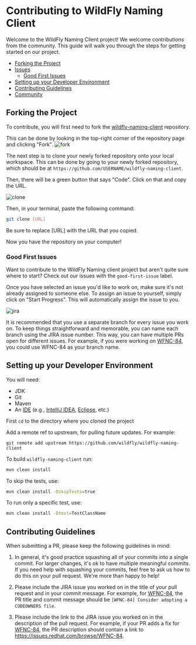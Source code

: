 # Contributing to WildFly Naming Client

Welcome to the WildFly Naming Client project! We welcome contributions from the community. This guide will walk you through the steps for getting started on our project.

- [Forking the Project](#forking-the-project)
- [Issues](#issues)
    - [Good First Issues](#good-first-issues)
- [Setting up your Developer Environment](#setting-up-your-developer-environment)
- [Contributing Guidelines](#contributing-guidelines)
- [Community](#community)

## Forking the Project
To contribute, you will first need to fork the [wildfly-naming-client](https://github.com/wildfly/wildfly-naming-client) repository.

This can be done by looking in the top-right corner of the repository page and clicking "Fork".
![fork](assets/images/fork.jpg)

The next step is to clone your newly forked repository onto your local workspace. This can be done by going to your newly forked repository, which should be at `https://github.com/USERNAME/wildfly-naming-client`.

Then, there will be a green button that says "Code". Click on that and copy the URL.

![clone](assets/images/clone.png)

Then, in your terminal, paste the following command:
```bash
git clone [URL]
```
Be sure to replace [URL] with the URL that you copied.

Now you have the repository on your computer!

### Good First Issues
Want to contribute to the WildFly Naming client project but aren't quite sure where to start? Check out our issues with the `good-first-issue` label.

Once you have selected an issue you'd like to work on, make sure it's not already assigned to someone else. To assign an issue to yourself, simply click on "Start Progress". This will automatically assign the issue to you.

![jira](assets/images/jira_start_progress.png)

It is recommended that you use a separate branch for every issue you work on. To keep things straightforward and memorable, you can name each branch using the JIRA issue number. This way, you can have multiple PRs open for different issues. For example, if you were working on [WFNC-84](https://issues.redhat.com/browse/WFNC-84), you could use WFNC-84 as your branch name.

## Setting up your Developer Environment
You will need:

* JDK
* Git
* Maven
* An [IDE](https://en.wikipedia.org/wiki/Comparison_of_integrated_development_environments#Java)
  (e.g., [IntelliJ IDEA](https://www.jetbrains.com/idea/download/), [Eclipse](https://www.eclipse.org/downloads/), etc.)


First `cd` to the directory where you cloned the project

Add a remote ref to upstream, for pulling future updates.
For example:

```
git remote add upstream https://github.com/wildfly/wildfly-naming-client
```
To build `wildfly-naming-client` run:
```bash
mvn clean install
```

To skip the tests, use:

```bash
mvn clean install -DskipTests=true
```

To run only a specific test, use:

```bash
mvn clean install -Dtest=TestClassName
```

## Contributing Guidelines

When submitting a PR, please keep the following guidelines in mind:

1. In general, it's good practice squashing all of your commits into a single commit. For larger changes, it's ok to have multiple meaningful commits. If you need help with squashing your commits, feel free to ask us how to do this on your pull request. We're more than happy to help!

2. Please include the JIRA issue you worked on in the title of your pull request and in your commit message. For example, for [WFNC-84](https://issues.redhat.com/browse/WFNC-84), the PR title and commit message should be `[WFNC-84] Consider adopting a CODEOWNERS file`.

3. Please include the link to the JIRA issue you worked on in the description of the pull request. For example, if your PR adds a fix for [WFNC-84](https://issues.redhat.com/browse/WFNC-84), the PR description should contain a link to https://issues.redhat.com/browse/WFNC-84.